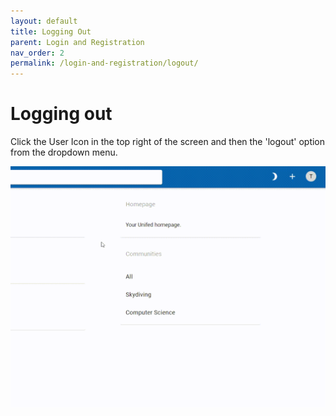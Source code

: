 ```yaml
---
layout: default
title: Logging Out
parent: Login and Registration
nav_order: 2
permalink: /login-and-registration/logout/
---
```


# Logging out

Click the User Icon in the top right of the screen and then the 'logout' option from the dropdown menu.

![Logging Out](../../gifs/logout.gif)
